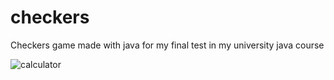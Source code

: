 # checkers
Checkers game made with java for my final test in my university java course


![calculator](https://user-images.githubusercontent.com/37380835/43999449-3028fdb6-9e15-11e8-911f-a6d4014a1aab.png)
